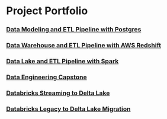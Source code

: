 # Project Portfolio

### [Data Modeling and ETL Pipeline with Postgres](https://github.com/seunghyun-m-kim/portfolio/tree/master/Data%20Modeling%20with%20Postgres)

### [Data Warehouse and ETL Pipeline with AWS Redshift](https://github.com/seunghyun-m-kim/portfolio/tree/master/Data%20Warehouse)

### [Data Lake and ETL Pipeline with Spark](https://github.com/seunghyun-m-kim/portfolio/tree/master/Data%20Lake)

### [Data Engineering Capstone](https://github.com/seunghyun-m-kim/portfolio/tree/master/Data%20Engineering%20Capstone)

### [Databricks Streaming to Delta Lake](https://github.com/seunghyun-m-kim/portfolio/tree/master/Databricks%20Streaming)

### [Databricks Legacy to Delta Lake Migration](https://github.com/seunghyun-m-kim/portfolio/tree/master/Databricks%20Legacy%20to%20Delta%20Lake%20Migration/pipeline)
